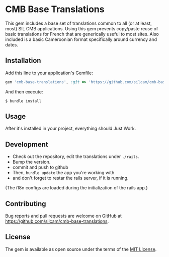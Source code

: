 # CMB Base Translations

This gem includes a base set of translations common to all (or at least, most) SIL CMB applications.  Using this gem prevents copy/paste reuse of basic translations for French that are generically useful to most sites.  Also included is a basic Cameroonian format specifically around currency and dates.

## Installation

Add this line to your application's Gemfile:

```ruby
gem 'cmb-base-translations', :git => 'https://github.com/silcam/cmb-base-translations.git'
```

And then execute:

    $ bundle install

## Usage

After it's installed in your project, everything should Just Work.

## Development

* Check out the repository, edit the translations under `./rails`.
* Bump the version.
* commit and push to github
* Then, `bundle update` the app you're working with.
* and don't forget to restar the rails server, if it is running.

(The i18n configs are loaded during the initialization of the rails app.)

## Contributing

Bug reports and pull requests are welcome on GitHub at https://github.com/silcam/cmb-base-translations.

## License

The gem is available as open source under the terms of the [MIT License](https://opensource.org/licenses/MIT).
